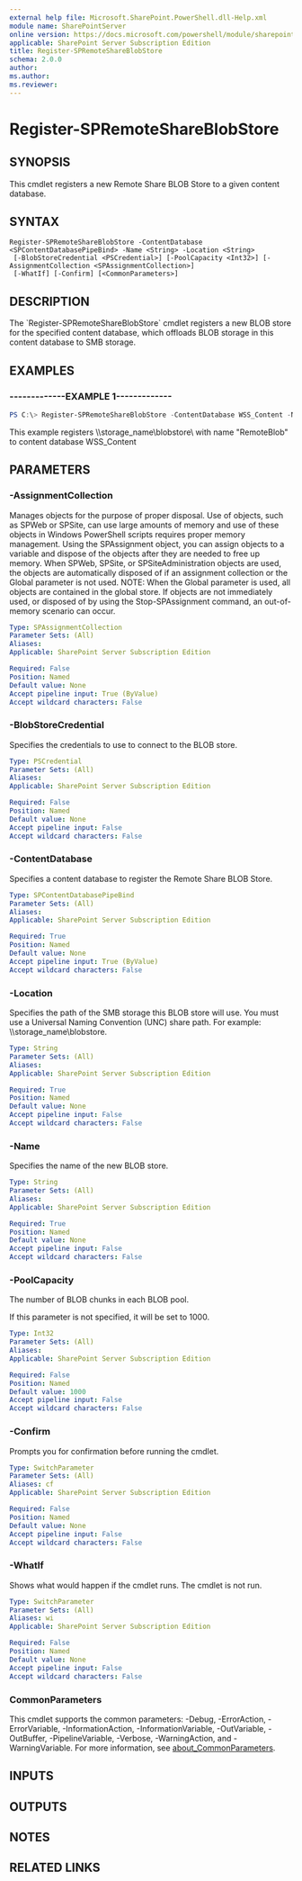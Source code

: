 ```yaml
---
external help file: Microsoft.SharePoint.PowerShell.dll-Help.xml
module name: SharePointServer
online version: https://docs.microsoft.com/powershell/module/sharepoint-server/register-spremoteshareblobstore
applicable: SharePoint Server Subscription Edition
title: Register-SPRemoteShareBlobStore
schema: 2.0.0
author:
ms.author:
ms.reviewer:
---
```


# Register-SPRemoteShareBlobStore

## SYNOPSIS
This cmdlet registers a new Remote Share BLOB Store to a given content database.

## SYNTAX

```
Register-SPRemoteShareBlobStore -ContentDatabase <SPContentDatabasePipeBind> -Name <String> -Location <String>
 [-BlobStoreCredential <PSCredential>] [-PoolCapacity <Int32>] [-AssignmentCollection <SPAssignmentCollection>]
 [-WhatIf] [-Confirm] [<CommonParameters>]
```

## DESCRIPTION
The \`Register-SPRemoteShareBlobStore\` cmdlet registers a new BLOB store for the specified content database, which offloads BLOB storage in this content database to SMB storage.

## EXAMPLES

### -------------EXAMPLE 1------------- 
```powershell
PS C:\> Register-SPRemoteShareBlobStore -ContentDatabase WSS_Content -Name "RemoteBlob" -Location "\\storage_name\blobstore\"
```

This example registers \\\\storage_name\blobstore\ with name "RemoteBlob" to content database WSS_Content

## PARAMETERS

### -AssignmentCollection
Manages objects for the purpose of proper disposal.
Use of objects, such as SPWeb or SPSite, can use large amounts of memory and use of these objects in Windows PowerShell scripts requires proper memory management.
Using the SPAssignment object, you can assign objects to a variable and dispose of the objects after they are needed to free up memory.
When SPWeb, SPSite, or SPSiteAdministration objects are used, the objects are automatically disposed of if an assignment collection or the Global parameter is not used.
NOTE: When the Global parameter is used, all objects are contained in the global store.
If objects are not immediately used, or disposed of by using the Stop-SPAssignment command, an out-of-memory scenario can occur.

```yaml
Type: SPAssignmentCollection
Parameter Sets: (All)
Aliases:
Applicable: SharePoint Server Subscription Edition

Required: False
Position: Named
Default value: None
Accept pipeline input: True (ByValue)
Accept wildcard characters: False
```

### -BlobStoreCredential
Specifies the credentials to use to connect to the BLOB store.

```yaml
Type: PSCredential
Parameter Sets: (All)
Aliases:
Applicable: SharePoint Server Subscription Edition

Required: False
Position: Named
Default value: None
Accept pipeline input: False
Accept wildcard characters: False
```

### -ContentDatabase
Specifies a content database to register the Remote Share BLOB Store.

```yaml
Type: SPContentDatabasePipeBind
Parameter Sets: (All)
Aliases:
Applicable: SharePoint Server Subscription Edition

Required: True
Position: Named
Default value: None
Accept pipeline input: True (ByValue)
Accept wildcard characters: False
```

### -Location
Specifies the path of the SMB storage this BLOB store will use.
You must use a Universal Naming Convention (UNC) share path.
For example: \\\\storage_name\blobstore.

```yaml
Type: String
Parameter Sets: (All)
Aliases:
Applicable: SharePoint Server Subscription Edition

Required: True
Position: Named
Default value: None
Accept pipeline input: False
Accept wildcard characters: False
```

### -Name
Specifies the name of the new BLOB store.

```yaml
Type: String
Parameter Sets: (All)
Aliases:
Applicable: SharePoint Server Subscription Edition

Required: True
Position: Named
Default value: None
Accept pipeline input: False
Accept wildcard characters: False
```

### -PoolCapacity
The number of BLOB chunks in each BLOB pool.

If this parameter is not specified, it will be set to 1000.

```yaml
Type: Int32
Parameter Sets: (All)
Aliases:
Applicable: SharePoint Server Subscription Edition

Required: False
Position: Named
Default value: 1000
Accept pipeline input: False
Accept wildcard characters: False
```

### -Confirm
Prompts you for confirmation before running the cmdlet.

```yaml
Type: SwitchParameter
Parameter Sets: (All)
Aliases: cf
Applicable: SharePoint Server Subscription Edition

Required: False
Position: Named
Default value: None
Accept pipeline input: False
Accept wildcard characters: False
```

### -WhatIf
Shows what would happen if the cmdlet runs.
The cmdlet is not run.

```yaml
Type: SwitchParameter
Parameter Sets: (All)
Aliases: wi
Applicable: SharePoint Server Subscription Edition

Required: False
Position: Named
Default value: None
Accept pipeline input: False
Accept wildcard characters: False
```

### CommonParameters
This cmdlet supports the common parameters: -Debug, -ErrorAction, -ErrorVariable, -InformationAction, -InformationVariable, -OutVariable, -OutBuffer, -PipelineVariable, -Verbose, -WarningAction, and -WarningVariable. For more information, see [about_CommonParameters](https://go.microsoft.com/fwlink/?LinkID=113216).

## INPUTS

## OUTPUTS

## NOTES

## RELATED LINKS
